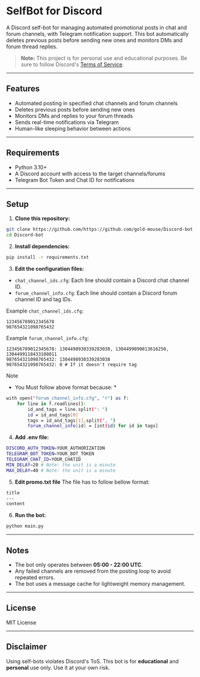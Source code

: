 # SelfBot for Discord

A Discord self-bot for managing automated promotional posts in chat and forum channels, with Telegram notification support. This bot automatically deletes previous posts before sending new ones and monitors DMs and forum thread replies.

> **Note:** This project is for personal use and educational purposes. Be sure to follow Discord's [Terms of Service](https://discord.com/terms).

---

## Features

* Automated posting in specified chat channels and forum channels
* Deletes previous posts before sending new ones
* Monitors DMs and replies to your forum threads
* Sends real-time notifications via Telegram
* Human-like sleeping behavior between actions

---

## Requirements

* Python 3.10+
* A Discord account with access to the target channels/forums
* Telegram Bot Token and Chat ID for notifications

---

## Setup

1. **Clone this repository:**

```bash
git clone https://github.com/https://github.com/gold-mouse/Discord-bot.git
cd Discord-bot
```

2. **Install dependencies:**

```bash
pip install -r requirements.txt
```

3. **Edit the configuration files:**

* `chat_channel_ids.cfg`: Each line should contain a Discord chat channel ID.
* `forum_channel_info.cfg`: Each line should contain a Discord forum channel ID and tag IDs.

Example `chat_channel_ids.cfg`:

```
123456789012345678
987654321098765432
```

Example `forum_channel_info.cfg`:

```
123456789012345678: 1304498930339283038, 1304499090813616250, 1304499118433108011
987654321098765432: 1304498930339283038
987654321098765432: 0 # If it doesn't require tag
```
Note
* You Must follow above format because: *
```sh
with open("forum_channel_info.cfg", "r") as f:
    for line in f.readlines():
        id_and_tags = line.split(": ")
        id = id_and_tags[0]
        tags = id_and_tags[1].split(", ")
        forum_channel_info[id] = [int(id) for id in tags]
```

4. **Add .env file:**
```sh
DISCORD_AUTH_TOKEN=YOUR_AUTHORIZATION
TELEGRAM_BOT_TOKEN=YOUR_BOT_TOKEN
TELEGRAM_CHAT_ID=YOUR_CHATID
MIN_DELAY=20 # Note: the unit is a minute
MAX_DELAY=40 # Note: the unit is a minute
```

5. **Edit promo.txt file** The file has to follow bellow format:

```sh
title
---
content
```

6. **Run the bot:**

```bash
python main.py
```

---

## Notes

* The bot only operates between **05:00 - 22:00 UTC**.
* Any failed channels are removed from the posting loop to avoid repeated errors.
* The bot uses a message cache for lightweight memory management.

---

## License

MIT License

---

## Disclaimer

Using self-bots violates Discord's ToS. This bot is for **educational** and **personal** use only. Use it at your own risk.
